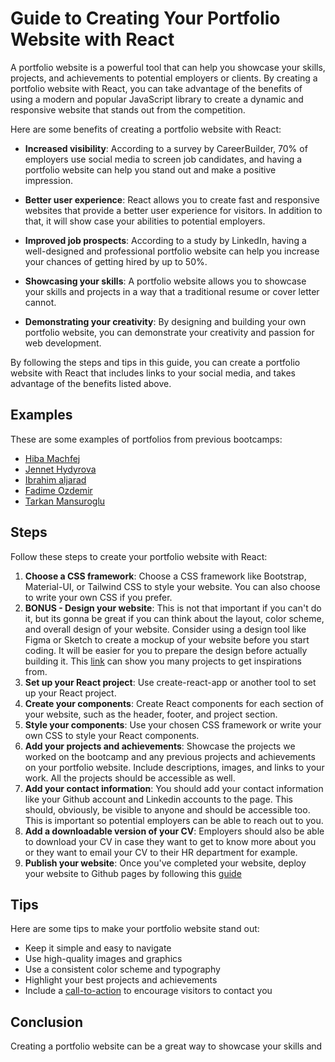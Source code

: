 # Guide to Creating Your Portfolio Website with React

A portfolio website is a powerful tool that can help you showcase your skills, projects, and achievements to potential employers or clients. By creating a portfolio website with React, you can take advantage of the benefits of using a modern and popular JavaScript library to create a dynamic and responsive website that stands out from the competition.

Here are some benefits of creating a portfolio website with React:

- **Increased visibility**: According to a survey by CareerBuilder, 70% of employers use social media to screen job candidates, and having a portfolio website can help you stand out and make a positive impression.

- **Better user experience**: React allows you to create fast and responsive websites that provide a better user experience for visitors. In addition to that, it will show case your abilities to potential employers.

- **Improved job prospects**: According to a study by LinkedIn, having a well-designed and professional portfolio website can help you increase your chances of getting hired by up to 50%.

- **Showcasing your skills**: A portfolio website allows you to showcase your skills and projects in a way that a traditional resume or cover letter cannot.

- **Demonstrating your creativity**: By designing and building your own portfolio website, you can demonstrate your creativity and passion for web development.

By following the steps and tips in this guide, you can create a portfolio website with React that includes links to your social media, and takes advantage of the benefits listed above.

## Examples
These are some examples of portfolios from previous bootcamps:
- [Hiba Machfej](https://hibamachfej.netlify.app/)
- [Jennet Hydyrova](https://jennethydyrova-portfolio.netlify.app/)
- [Ibrahim aljarad](https://ibrahimaljarad.netlify.app/)
- [Fadime Ozdemir](https://fadimeozdemir.netlify.app/)
- [Tarkan Mansuroglu](https://www.tarkanmansuroglu.com/)

## Steps

Follow these steps to create your portfolio website with React:

1. **Choose a CSS framework**: Choose a CSS framework like Bootstrap, Material-UI, or Tailwind CSS to style your website. You can also choose to write your own CSS if you prefer.
2. **BONUS - Design your website**: This is not that important if you can't do it, but its gonna be great if you can think about the layout, color scheme, and overall design of your website. Consider using a design tool like Figma or Sketch to create a mockup of your website before you start coding. It will be easier for you to prepare the design before actually building it. This [link](https://www.figma.com/community/search?resource_type=mixed&sort_by=relevancy&query=portfolio&editor_type=all) can show you many projects to get inspirations from.
3. **Set up your React project**: Use create-react-app or another tool to set up your React project.
4. **Create your components**: Create React components for each section of your website, such as the header, footer, and project section.
5. **Style your components**: Use your chosen CSS framework or write your own CSS to style your React components.
6. **Add your projects and achievements**: Showcase the projects we worked on the bootcamp and any previous projects and achievements on your portfolio website. Include descriptions, images, and links to your work. All the projects should be accessible as well.
7. **Add your contact information**: You should add your contact information like your Github account and Linkedin accounts to the page. This should, obviously, be visible to anyone and should be accessible too. This is important so potential employers can be able to reach out to you.
8. **Add a downloadable version of your CV**: Employers should also be able to download your CV in case they want to get to know more about you or they want to email your CV to their HR department for example.
9. **Publish your website**: Once you've completed your website, deploy your website to Github pages by following this [guide](https://blog.logrocket.com/deploying-react-apps-github-pages/)

## Tips

Here are some tips to make your portfolio website stand out:

- Keep it simple and easy to navigate
- Use high-quality images and graphics
- Use a consistent color scheme and typography
- Highlight your best projects and achievements
- Include a [call-to-action](https://www.sba.gov/blog/what-call-action-why-do-you-need-one-your-website) to encourage visitors to contact you

## Conclusion

Creating a portfolio website can be a great way to showcase your skills and
